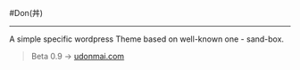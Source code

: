 #Don(丼)
- - -
A simple specific wordpress Theme based on well-known one - sand-box.

> Beta 0.9 -> [udonmai.com](http://udonmai.com "我的Blog")

